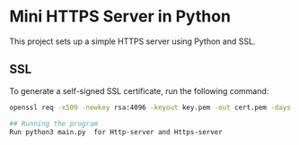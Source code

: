 # Mini HTTPS Server in Python

This project sets up a simple HTTPS server using Python and SSL.

## SSL

To generate a self-signed SSL certificate, run the following command:

```bash
openssl req -x509 -newkey rsa:4096 -keyout key.pem -out cert.pem -days 365 -nodes

## Running the program
Run python3 main.py  for Http-server and Https-server
